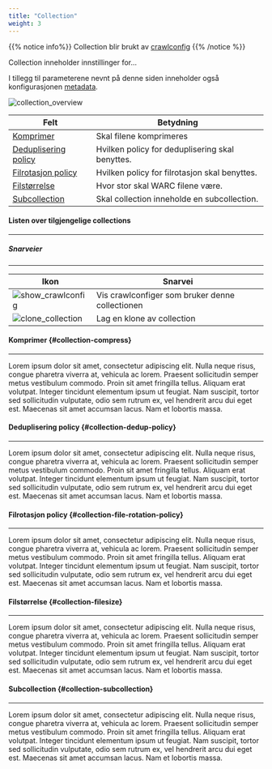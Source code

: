 ```yaml
---
title: "Collection"
weight: 3
---
```


{{% notice info%}}
Collection blir brukt av [crawlconfig](../crawlconfig)
{{% /notice %}}

Collection inneholder innstillinger for...

I tillegg til parameterene nevnt på denne siden
inneholder også konfigurasjonen [metadata](../#veidemann-meta).

![collection_overview](/veidemann/docs/img/collection/veidemann_dashboard_collection_overview.png)

Felt                                                  | Betydning
------------------------------------------------------|----------------------------------------------------------------
[Komprimer](#collection-compress)                     | Skal filene komprimeres
[Deduplisering policy](#collection-dedup-policy)      | Hvilken policy for deduplisering skal benyttes.
[Filrotasjon policy](#collection-file-rotation-policy)| Hvilken policy for filrotasjon skal benyttes.
[Filstørrelse](#collection-filesize)                  | Hvor stor skal WARC filene være.
[Subcollection](#collection-subcollection)            | Skal collection inneholde en subcollection. 


#### Listen over tilgjengelige collections
------------------------------------------

##### Snarveier
---------------
Ikon                                                                                     | Snarvei
-----------------------------------------------------------------------------------------|---------
![show_crawlconfig](/veidemann/docs/img/icons/veidemann_dashboard_icon_crawlconfig.png)  | Vis crawlconfiger som bruker denne collectionen
![clone_collection](/veidemann/docs/img/icons/veidemann_dashboard_icon_clone_config.png) | Lag en klone av collection                                 
                                               
#### Komprimer {#collection-compress}
-------------------------------------
Lorem ipsum dolor sit amet, consectetur adipiscing elit. Nulla neque risus, congue pharetra viverra at, 
vehicula ac lorem. Praesent sollicitudin semper metus vestibulum commodo. Proin sit amet fringilla tellus. 
Aliquam erat volutpat. Integer tincidunt elementum ipsum ut feugiat. Nam suscipit, tortor sed sollicitudin vulputate,
odio sem rutrum ex, vel hendrerit arcu dui eget est. Maecenas sit amet accumsan lacus. Nam et lobortis massa.

#### Deduplisering policy {#collection-dedup-policy}
----------------------------------------------------                                               
Lorem ipsum dolor sit amet, consectetur adipiscing elit. Nulla neque risus, congue pharetra viverra at, 
vehicula ac lorem. Praesent sollicitudin semper metus vestibulum commodo. Proin sit amet fringilla tellus. 
Aliquam erat volutpat. Integer tincidunt elementum ipsum ut feugiat. Nam suscipit, tortor sed sollicitudin vulputate,
odio sem rutrum ex, vel hendrerit arcu dui eget est. Maecenas sit amet accumsan lacus. Nam et lobortis massa.

#### Filrotasjon policy {#collection-file-rotation-policy}
----------------------------------------------------------
Lorem ipsum dolor sit amet, consectetur adipiscing elit. Nulla neque risus, congue pharetra viverra at, 
vehicula ac lorem. Praesent sollicitudin semper metus vestibulum commodo. Proin sit amet fringilla tellus. 
Aliquam erat volutpat. Integer tincidunt elementum ipsum ut feugiat. Nam suscipit, tortor sed sollicitudin vulputate,
odio sem rutrum ex, vel hendrerit arcu dui eget est. Maecenas sit amet accumsan lacus. Nam et lobortis massa.

#### Filstørrelse {#collection-filesize}
----------------------------------------
Lorem ipsum dolor sit amet, consectetur adipiscing elit. Nulla neque risus, congue pharetra viverra at, 
vehicula ac lorem. Praesent sollicitudin semper metus vestibulum commodo. Proin sit amet fringilla tellus. 
Aliquam erat volutpat. Integer tincidunt elementum ipsum ut feugiat. Nam suscipit, tortor sed sollicitudin vulputate,
odio sem rutrum ex, vel hendrerit arcu dui eget est. Maecenas sit amet accumsan lacus. Nam et lobortis massa.

#### Subcollection {#collection-subcollection}
----------------------------------------------
Lorem ipsum dolor sit amet, consectetur adipiscing elit. Nulla neque risus, congue pharetra viverra at, 
vehicula ac lorem. Praesent sollicitudin semper metus vestibulum commodo. Proin sit amet fringilla tellus. 
Aliquam erat volutpat. Integer tincidunt elementum ipsum ut feugiat. Nam suscipit, tortor sed sollicitudin vulputate,
odio sem rutrum ex, vel hendrerit arcu dui eget est. Maecenas sit amet accumsan lacus. Nam et lobortis massa.

